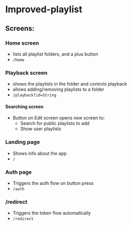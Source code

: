 # Improved-playlist

## Screens:

### Home screen

- lists all playlist folders, and a plus button
- `/home`

### Playback screen

- shows the playlists in the folder and controls playback 
- allows adding/removing playlists to a folder
- `/playback?id=String`

#### Searching screen

- Button on Edit screen opens new screen to:
  - Search for public playlists to add
  - Show user playlists

### Landing page

- Shows info about the app
- `/`

### Auth page

- Triggers the auth flow on button press
- `/auth`

### /redirect

- Triggers the token flow automatically
- `/redirect`
